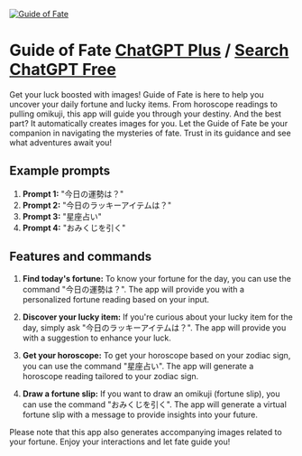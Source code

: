 
[![Guide of Fate](https://files.oaiusercontent.com/file-idgw4FygSra1ges0cV4Q0DxN?se=2123-10-17T02%3A50%3A20Z&sp=r&sv=2021-08-06&sr=b&rscc=max-age%3D31536000%2C%20immutable&rscd=attachment%3B%20filename%3De4e63193-7a6a-43cd-91cc-50ef4db9a2ba.png&sig=b/WDVo4ofs5OrNrE/slIC5vbCqqTIqMzEuVffhSkj%2BQ%3D)](https://chat.openai.com/g/g-W18vYUEmf-guide-of-fate)

# Guide of Fate [ChatGPT Plus](https://chat.openai.com/g/g-W18vYUEmf-guide-of-fate) / [Search ChatGPT Free](https://gptcall.net/index.html#/?search=Guide%20of%20Fate)

Get your luck boosted with images! Guide of Fate is here to help you uncover your daily fortune and lucky items. From horoscope readings to pulling omikuji, this app will guide you through your destiny. And the best part? It automatically creates images for you. Let the Guide of Fate be your companion in navigating the mysteries of fate. Trust in its guidance and see what adventures await you!

## Example prompts

1. **Prompt 1:** "今日の運勢は？"
2. **Prompt 2:** "今日のラッキーアイテムは？"
3. **Prompt 3:** "星座占い"
4. **Prompt 4:** "おみくじを引く"

## Features and commands

1. **Find today's fortune:** To know your fortune for the day, you can use the command "今日の運勢は？". The app will provide you with a personalized fortune reading based on your input.

2. **Discover your lucky item:** If you're curious about your lucky item for the day, simply ask "今日のラッキーアイテムは？". The app will provide you with a suggestion to enhance your luck.

3. **Get your horoscope:** To get your horoscope based on your zodiac sign, you can use the command "星座占い". The app will generate a horoscope reading tailored to your zodiac sign.

4. **Draw a fortune slip:** If you want to draw an omikuji (fortune slip), you can use the command "おみくじを引く". The app will generate a virtual fortune slip with a message to provide insights into your future.

Please note that this app also generates accompanying images related to your fortune. Enjoy your interactions and let fate guide you!


